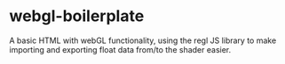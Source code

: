 # webgl-boilerplate
A basic HTML with webGL functionality, using the regl JS library to make importing and exporting float data from/to the shader easier.
